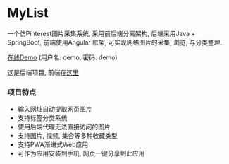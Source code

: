 # MyList
一个仿Pinterest图片采集系统, 采用前后端分离架构, 后端采用Java + SpringBoot, 前端使用Angular 框架, 可实现网络图片的采集, 浏览, 与分类整理.

[在线Demo](https://list.demo.k360.cf) (用户名: demo, 密码: demo)

这是后端项目, 前端在[这里](https://github.com/kaixinguo360/MyListWeb)

### 项目特点

- 输入网址自动提取网页图片
- 支持标签分类系统
- 使用后端代理无法直接访问的图片
- 支持图片, 视频, 集合等多种收藏类型
- 支持PWA渐进式Web应用
- 可作为应用安装到手机, 网页一键分享到此应用
